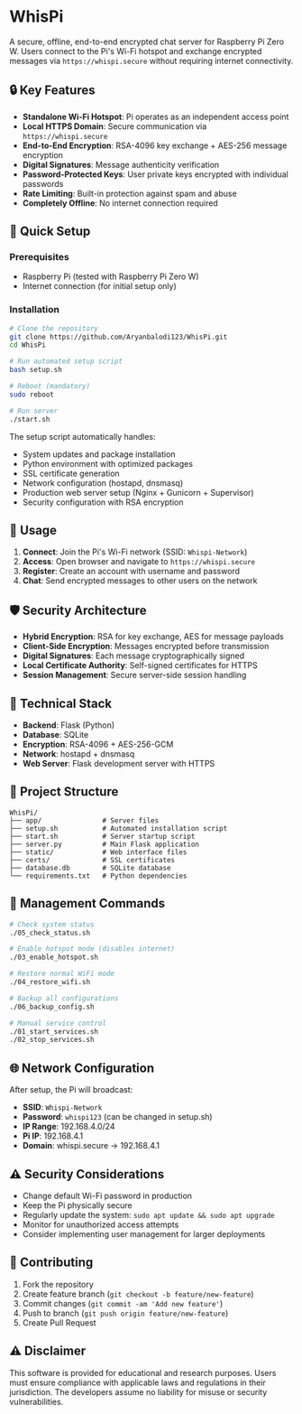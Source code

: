# WhisPi

A secure, offline, end-to-end encrypted chat server for Raspberry Pi Zero W. Users connect to the Pi's Wi-Fi hotspot and exchange encrypted messages via `https://whispi.secure` without requiring internet connectivity.

## 🔒 Key Features

- **Standalone Wi-Fi Hotspot**: Pi operates as an independent access point
- **Local HTTPS Domain**: Secure communication via `https://whispi.secure`
- **End-to-End Encryption**: RSA-4096 key exchange + AES-256 message encryption
- **Digital Signatures**: Message authenticity verification
- **Password-Protected Keys**: User private keys encrypted with individual passwords
- **Rate Limiting**: Built-in protection against spam and abuse
- **Completely Offline**: No internet connection required

## 🚀 Quick Setup

### Prerequisites
- Raspberry Pi (tested with Raspberry Pi Zero W)
- Internet connection (for initial setup only)

### Installation
```bash
# Clone the repository
git clone https://github.com/Aryanbalodi123/WhisPi.git
cd WhisPi

# Run automated setup script
bash setup.sh

# Reboot (mandatory)
sudo reboot

# Run server
./start.sh
```

The setup script automatically handles:
- System updates and package installation
- Python environment with optimized packages
- SSL certificate generation
- Network configuration (hostapd, dnsmasq)
- Production web server setup (Nginx + Gunicorn + Supervisor)
- Security configuration with RSA encryption

## 💬 Usage

1. **Connect**: Join the Pi's Wi-Fi network (SSID: `Whispi-Network`)
2. **Access**: Open browser and navigate to `https://whispi.secure`
3. **Register**: Create an account with username and password
4. **Chat**: Send encrypted messages to other users on the network

## 🛡️ Security Architecture

- **Hybrid Encryption**: RSA for key exchange, AES for message payloads
- **Client-Side Encryption**: Messages encrypted before transmission
- **Digital Signatures**: Each message cryptographically signed
- **Local Certificate Authority**: Self-signed certificates for HTTPS
- **Session Management**: Secure server-side session handling

## 🔧 Technical Stack

- **Backend**: Flask (Python)
- **Database**: SQLite
- **Encryption**: RSA-4096 + AES-256-GCM
- **Network**: hostapd + dnsmasq
- **Web Server**: Flask development server with HTTPS

## 📁 Project Structure

```
WhisPi/
├── app/               # Server files 
├── setup.sh           # Automated installation script
├── start.sh           # Server startup script
├── server.py          # Main Flask application
├── static/            # Web interface files
├── certs/             # SSL certificates
├── database.db        # SQLite database
└── requirements.txt   # Python dependencies
```

## 🔄 Management Commands

```bash
# Check system status
./05_check_status.sh

# Enable hotspot mode (disables internet)
./03_enable_hotspot.sh

# Restore normal WiFi mode
./04_restore_wifi.sh

# Backup all configurations
./06_backup_config.sh

# Manual service control
./01_start_services.sh
./02_stop_services.sh
```

## 🌐 Network Configuration

After setup, the Pi will broadcast:
- **SSID**: `Whispi-Network`
- **Password**: `whispi123` (can be changed in setup.sh)
- **IP Range**: 192.168.4.0/24
- **Pi IP**: 192.168.4.1
- **Domain**: whispi.secure → 192.168.4.1

## ⚠️ Security Considerations

- Change default Wi-Fi password in production
- Keep the Pi physically secure
- Regularly update the system: `sudo apt update && sudo apt upgrade`
- Monitor for unauthorized access attempts
- Consider implementing user management for larger deployments

## 🤝 Contributing

1. Fork the repository
2. Create feature branch (`git checkout -b feature/new-feature`)
3. Commit changes (`git commit -am 'Add new feature'`)
4. Push to branch (`git push origin feature/new-feature`)
5. Create Pull Request

## ⚠️ Disclaimer

This software is provided for educational and research purposes. Users must ensure compliance with applicable laws and regulations in their jurisdiction. The developers assume no liability for misuse or security vulnerabilities.
